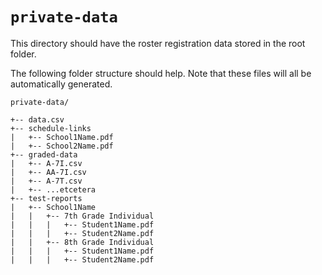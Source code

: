 # `private-data`

This directory should have the roster registration data stored in the root folder. 

The following folder structure should help. Note that these files will all be automatically generated.

`private-data/`
```
+-- data.csv
+-- schedule-links
|   +-- School1Name.pdf 
|   +-- School2Name.pdf
+-- graded-data
|   +-- A-7I.csv
|   +-- AA-7I.csv
|   +-- A-7T.csv
|   +-- ...etcetera
+-- test-reports
|   +-- School1Name
|   |   +-- 7th Grade Individual
|   |   |   +-- Student1Name.pdf
|   |   |   +-- Student2Name.pdf
|   |   +-- 8th Grade Individual
|   |   |   +-- Student1Name.pdf
|   |   |   +-- Student2Name.pdf
```